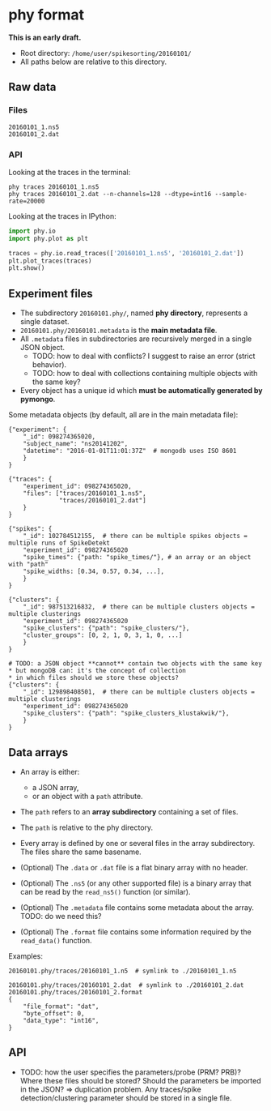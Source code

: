 # phy format

**This is an early draft.**


* Root directory: `/home/user/spikesorting/20160101/`
* All paths below are relative to this directory.

## Raw data

### Files

```
20160101_1.ns5
20160101_2.dat
```

### API

Looking at the traces in the terminal:

```
phy traces 20160101_1.ns5
phy traces 20160101_2.dat --n-channels=128 --dtype=int16 --sample-rate=20000
```

Looking at the traces in IPython:

```python
import phy.io
import phy.plot as plt

traces = phy.io.read_traces(['20160101_1.ns5', '20160101_2.dat'])
plt.plot_traces(traces)
plt.show()
```


## Experiment files

* The subdirectory `20160101.phy/`, named **phy directory**, represents a single dataset.
* `20160101.phy/20160101.metadata` is the **main metadata file**.
* All `.metadata` files in subdirectories are recursively merged in a single JSON object.
    * TODO: how to deal with conflicts? I suggest to raise an error (strict behavior).
    * TODO: how to deal with collections containing multiple objects with the same key?
* Every object has a unique id which **must be automatically generated by pymongo**.

Some metadata objects (by default, all are in the main metadata file):

```
{"experiment": {
    "_id": 098274365020,
    "subject_name": "ns20141202",
    "datetime": "2016-01-01T11:01:37Z"  # mongodb uses ISO 8601
    }
}

{"traces": {
    "experiment_id": 098274365020,
    "files": ["traces/20160101_1.ns5",
              "traces/20160101_2.dat"]
    }
}

{"spikes": {
    "_id": 102784512155,  # there can be multiple spikes objects = multiple runs of SpikeDetekt
    "experiment_id": 098274365020
    "spike_times": {"path: "spike_times/"}, # an array or an object with "path"
    "spike_widths: [0.34, 0.57, 0.34, ...],
    }
}

{"clusters": {
    "_id": 987513216832,  # there can be multiple clusters objects = multiple clusterings
    "experiment_id": 098274365020
    "spike_clusters": {"path": "spike_clusters/"},
    "cluster_groups": [0, 2, 1, 0, 3, 1, 0, ...]
    }
}

# TODO: a JSON object **cannot** contain two objects with the same key
* but mongoDB can: it's the concept of collection
* in which files should we store these objects?
{"clusters": {
    "_id": 129898408501,  # there can be multiple clusters objects = multiple clusterings
    "experiment_id": 098274365020
    "spike_clusters": {"path": "spike_clusters_klustakwik/"},
    }
}
```


## Data arrays

* An array is either:
    * a JSON array,
    * or an object with a `path` attribute.

* The `path` refers to an **array subdirectory** containing a set of files.
* The `path` is relative to the phy directory.
* Every array is defined by one or several files in the array subdirectory. The files share the same basename.
* (Optional) The `.data` or `.dat` file is a flat binary array with no header.
* (Optional) The `.ns5` (or any other supported file) is a binary array that can be read by the `read_ns5()` function (or similar).
* (Optional) The `.metadata` file contains some metadata about the array. TODO: do we need this?
* (Optional) The `.format` file contains some information required by the `read_data()` function.

Examples:

```
20160101.phy/traces/20160101_1.n5  # symlink to ./20160101_1.n5

20160101.phy/traces/20160101_2.dat  # symlink to ./20160101_2.dat
20160101.phy/traces/20160101_2.format
{
    "file_format": "dat",
    "byte_offset": 0,
    "data_type": "int16",
}
```

## API

* TODO: how the user specifies the parameters/probe (PRM? PRB)? Where these files should be stored? Should the parameters be imported in the JSON? => duplication problem. Any traces/spike detection/clustering parameter should be stored in a single file.
